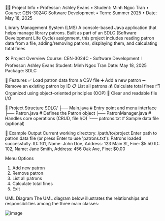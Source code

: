 👨‍🏫 Project Info
•	Professor: Ashley Evans
•	Student: Minh Ngoc Tran
•	Course: CEN-3024C Software Development
•	Term: Summer 2025
•	Date: May 18, 2025

Library Management System (LMS)
A console-based Java application that helps manage library patrons. Built as part of an SDLC (Software Development Life Cycle) assignment, this project includes reading patron data from a file, adding/removing patrons, displaying them, and calculating total fines.

🛠️ Project Overview
Course: CEN-3024C - Software Development I
Professor: Ashley Evans
Student: Minh Ngoc Tran
Date: May 18, 2025
Package: SDLC

📁 Features
✅ Load patron data from a CSV file
➕ Add a new patron
➖ Remove an existing patron by ID
📋 List all patrons
💰 Calculate total fines
🗂 Organized using object-oriented principles (OOP)
📄 Clear and readable file I/O

🧩 Project Structure
SDLC/
├── Main.java            # Entry point and menu interface
├── Patron.java          # Defines the Patron object
├── PatronManager.java   # Handles core operations (CRUD, file I/O)
└── patrons.txt          # Sample data file (optional)

🧪 Example Output
Current working directory: /path/to/project
Enter path to patron data file (or press Enter to use 'patrons.txt'): 
Patrons loaded successfully.
ID: 101, Name: John Doe, Address: 123 Main St, Fine: $5.50
ID: 102, Name: Jane Smith, Address: 456 Oak Ave, Fine: $0.00

Menu Options 
1. Add new patron
2. Remove patron
3. List all patrons
4. Calculate total fines
5. Exit

UML Diagram
The UML diagram below illustrates the relationships and responsibilities among the three main classes:

 


![image](https://github.com/user-attachments/assets/0f77a2d4-2dd7-47f1-874a-16a2d2ee5680)
